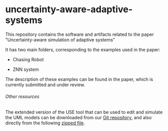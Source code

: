 # uncertainty-aware-adaptive-systems

This repository contains the software and artifacts related to the paper "Uncertainty-aware simulation of adaptive systems"

It has two main folders, corresponding to the examples used in the paper:

* Chasing Robot

* ZNN system

The description of these examples can be found in the paper, which is currently submitted and under review.

###### Other resources

The extended version of the USE tool that can be used to edit and simulate the UML models can be downloaded from our [Git repository](https://github.com/atenearesearchgroup/uncertainty), and also directly from the following [zipped file](https://atenea.lcc.uma.es/downloads/SubjectiveLogic/USE-Uncertainty.zip).


